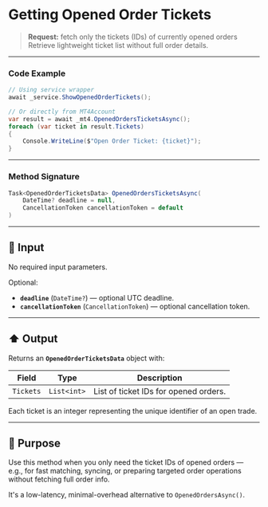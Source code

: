 # Getting Opened Order Tickets

> **Request:** fetch only the tickets (IDs) of currently opened orders
> Retrieve lightweight ticket list without full order details.

---

### Code Example

```csharp
// Using service wrapper
await _service.ShowOpenedOrderTickets();

// Or directly from MT4Account
var result = await _mt4.OpenedOrdersTicketsAsync();
foreach (var ticket in result.Tickets)
{
    Console.WriteLine($"Open Order Ticket: {ticket}");
}
```

---

###  Method Signature

```csharp
Task<OpenedOrderTicketsData> OpenedOrdersTicketsAsync(
    DateTime? deadline = null,
    CancellationToken cancellationToken = default
)
```

---

## 🔽 Input

No required input parameters.

Optional:

* **`deadline`** (`DateTime?`) — optional UTC deadline.
* **`cancellationToken`** (`CancellationToken`) — optional cancellation token.

---

## ⬆️ Output

Returns an **`OpenedOrderTicketsData`** object with:

| Field     | Type        | Description                           |
| --------- | ----------- | ------------------------------------- |
| `Tickets` | `List<int>` | List of ticket IDs for opened orders. |

Each ticket is an integer representing the unique identifier of an open trade.

---

## 🎯 Purpose

Use this method when you only need the ticket IDs of opened orders — e.g., for fast matching, syncing, or preparing targeted order operations without fetching full order info.

It's a low-latency, minimal-overhead alternative to `OpenedOrdersAsync()`.
